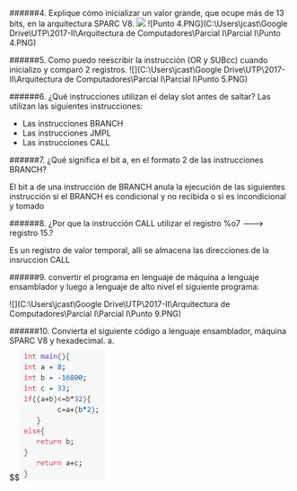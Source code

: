  ######4. Explique cómo inicializar un valor grande, que ocupe más de 13 bits, en la arquitectura SPARC V8.
![](http://)
![Punto 4.PNG](C:\Users\jcast\Google Drive\UTP\2017-II\Arquitectura de Computadores\Parcial I\Parcial I\Punto 4.PNG)

######5. Como puedo reescribir la instrucción (OR y SUBcc) cuando inicializo y comparó 2 registros.
![](C:\Users\jcast\Google Drive\UTP\2017-II\Arquitectura de Computadores\Parcial I\Parcial I\Punto 5.PNG)

######6. ¿Qué instrucciones utilizan el delay slot antes de saltar?
Las utilizan las siguientes instrucciones:
-	Las instrucciones BRANCH
-	Las instrucciones JMPL
-	Las instrucciones CALL

######7. ¿Qué significa el bit a, en el formato 2 de las instrucciones BRANCH?

El bit a de una instrucción de BRANCH anula la ejecución de las siguientes instrucción si el BRANCH es condicional y no recibida o si es incondicional y tomado

######8. ¿Por que la instrucción CALL utilizar el registro %o7 ---> registro 15.?

Es un registro de valor temporal, alli se almacena las direcciones de la insruccion CALL

######9. convertir el programa en lenguaje de máquina a lenguaje ensamblador y luego a lenguaje de alto nivel el siguiente programa:

![](C:\Users\jcast\Google Drive\UTP\2017-II\Arquitectura de Computadores\Parcial I\Parcial I\Punto 9.PNG)

######10. Convierta el siguiente código a lenguaje ensamblador, máquina SPARC V8 y hexadecimal.
a.
$$$$$$![](https://github.com/jeissoncc/Arq.Computadores/blob/master/Images/10a.PNG)








